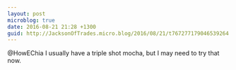 ```yaml
---
layout: post
microblog: true
date: 2016-08-21 21:28 +1300
guid: http://JacksonOfTrades.micro.blog/2016/08/21/t767277179046539264.html
---
```

@HowEChia I usually have a triple shot mocha, but I may need to try that now.
